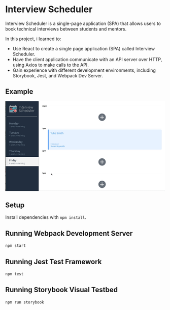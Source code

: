# Interview Scheduler
Interview Scheduler is a single-page application (SPA) that allows users to book technical interviews between students and mentors.

In this project, i learned to:
- Use React to create a single page application (SPA) called Interview Scheduler.
- Have the client application communicate with an API server over HTTP, using Axios to make calls to the API.
- Gain experience with different development environments, including Storybook, Jest, and Webpack Dev Server.

## Example

![walkthrough](docs/example.gif)

## Setup

Install dependencies with `npm install`.

## Running Webpack Development Server

```sh
npm start
```

## Running Jest Test Framework

```sh
npm test
```

## Running Storybook Visual Testbed

```sh
npm run storybook
```
